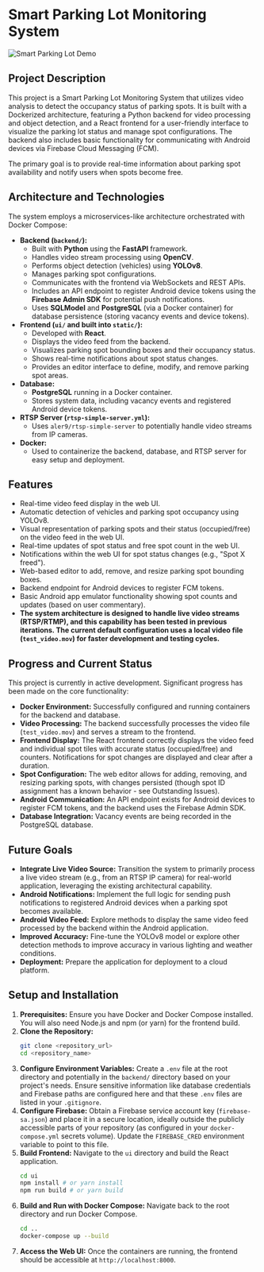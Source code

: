 # Smart Parking Lot Monitoring System
![Smart Parking Lot Demo](assets/smart-parking-lot-demo.gif)
## Project Description

This project is a Smart Parking Lot Monitoring System that utilizes video analysis to detect the occupancy status of parking spots. It is built with a Dockerized architecture, featuring a Python backend for video processing and object detection, and a React frontend for a user-friendly interface to visualize the parking lot status and manage spot configurations. The backend also includes basic functionality for communicating with Android devices via Firebase Cloud Messaging (FCM).

The primary goal is to provide real-time information about parking spot availability and notify users when spots become free.

## Architecture and Technologies

The system employs a microservices-like architecture orchestrated with Docker Compose:

* **Backend (`backend/`):**
    * Built with **Python** using the **FastAPI** framework.
    * Handles video stream processing using **OpenCV**.
    * Performs object detection (vehicles) using **YOLOv8**.
    * Manages parking spot configurations.
    * Communicates with the frontend via WebSockets and REST APIs.
    * Includes an API endpoint to register Android device tokens using the **Firebase Admin SDK** for potential push notifications.
    * Uses **SQLModel** and **PostgreSQL** (via a Docker container) for database persistence (storing vacancy events and device tokens).
* **Frontend (`ui/` and built into `static/`):**
    * Developed with **React**.
    * Displays the video feed from the backend.
    * Visualizes parking spot bounding boxes and their occupancy status.
    * Shows real-time notifications about spot status changes.
    * Provides an editor interface to define, modify, and remove parking spot areas.
* **Database:**
    * **PostgreSQL** running in a Docker container.
    * Stores system data, including vacancy events and registered Android device tokens.
* **RTSP Server (`rtsp-simple-server.yml`):**
    * Uses `aler9/rtsp-simple-server` to potentially handle video streams from IP cameras.
* **Docker:**
    * Used to containerize the backend, database, and RTSP server for easy setup and deployment.

## Features

* Real-time video feed display in the web UI.
* Automatic detection of vehicles and parking spot occupancy using YOLOv8.
* Visual representation of parking spots and their status (occupied/free) on the video feed in the web UI.
* Real-time updates of spot status and free spot count in the web UI.
* Notifications within the web UI for spot status changes (e.g., "Spot X freed").
* Web-based editor to add, remove, and resize parking spot bounding boxes.
* Backend endpoint for Android devices to register FCM tokens.
* Basic Android app emulator functionality showing spot counts and updates (based on user commentary).
* **The system architecture is designed to handle live video streams (RTSP/RTMP), and this capability has been tested in previous iterations. The current default configuration uses a local video file (`test_video.mov`) for faster development and testing cycles.**

## Progress and Current Status

This project is currently in active development. Significant progress has been made on the core functionality:

* **Docker Environment:** Successfully configured and running containers for the backend and database.
* **Video Processing:** The backend successfully processes the video file (`test_video.mov`) and serves a stream to the frontend.
* **Frontend Display:** The React frontend correctly displays the video feed and individual spot tiles with accurate status (occupied/free) and counters. Notifications for spot changes are displayed and clear after a duration.
* **Spot Configuration:** The web editor allows for adding, removing, and resizing parking spots, with changes persisted (though spot ID assignment has a known behavior - see Outstanding Issues).
* **Android Communication:** An API endpoint exists for Android devices to register FCM tokens, and the backend uses the Firebase Admin SDK.
* **Database Integration:** Vacancy events are being recorded in the PostgreSQL database.


## Future Goals

* **Integrate Live Video Source:** Transition the system to primarily process a live video stream (e.g., from an RTSP IP camera) for real-world application, leveraging the existing architectural capability.
* **Android Notifications:** Implement the full logic for sending push notifications to registered Android devices when a parking spot becomes available.
* **Android Video Feed:** Explore methods to display the same video feed processed by the backend within the Android application.
* **Improved Accuracy:** Fine-tune the YOLOv8 model or explore other detection methods to improve accuracy in various lighting and weather conditions.
* **Deployment:** Prepare the application for deployment to a cloud platform.

## Setup and Installation

1.  **Prerequisites:** Ensure you have Docker and Docker Compose installed. You will also need Node.js and npm (or yarn) for the frontend build.
2.  **Clone the Repository:**
    ```bash
    git clone <repository_url>
    cd <repository_name>
    ```
3.  **Configure Environment Variables:** Create a `.env` file at the root directory and potentially in the `backend/` directory based on your project's needs. Ensure sensitive information like database credentials and Firebase paths are configured here and that these `.env` files are listed in your `.gitignore`.
4.  **Configure Firebase:** Obtain a Firebase service account key (`firebase-sa.json`) and place it in a secure location, ideally outside the publicly accessible parts of your repository (as configured in your `docker-compose.yml` secrets volume). Update the `FIREBASE_CRED` environment variable to point to this file.
5.  **Build Frontend:** Navigate to the `ui` directory and build the React application.
    ```bash
    cd ui
    npm install # or yarn install
    npm run build # or yarn build
    ```
6.  **Build and Run with Docker Compose:** Navigate back to the root directory and run Docker Compose.
    ```bash
    cd ..
    docker-compose up --build
    ```
7.  **Access the Web UI:** Once the containers are running, the frontend should be accessible at `http://localhost:8000`.
